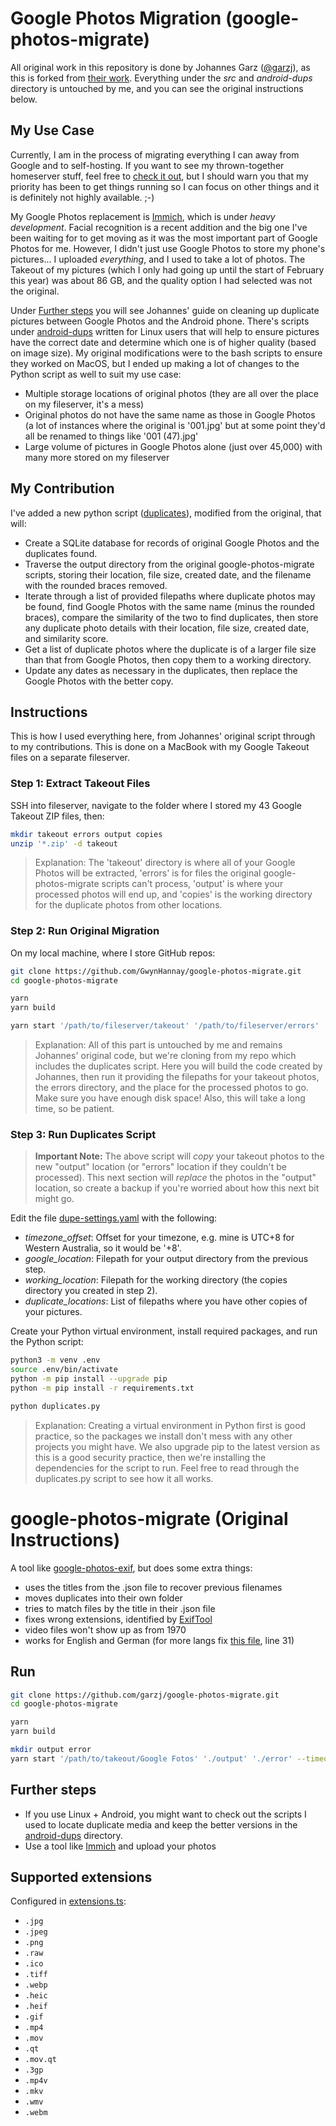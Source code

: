 # Google Photos Migration (google-photos-migrate)

All original work in this repository is done by Johannes Garz ([@garzj](https://github.com/garzj)), as this is forked from [their work](https://github.com/garzj/google-photos-migrate). Everything under the *src* and *android-dups* directory is untouched by me, and you can see the original instructions below.

## My Use Case

Currently, I am in the process of migrating everything I can away from Google and to self-hosting. If you want to see my thrown-together homeserver stuff, feel free to [check it out](https://github.com/GwynHannay/homeserver), but I should warn you that my priority has been to get things running so I can focus on other things and it is definitely not highly available. ;-) 

My Google Photos replacement is [Immich](https://github.com/immich-app/immich), which is under *heavy development*. Facial recognition is a recent addition and the big one I've been waiting for to get moving as it was the most important part of Google Photos for me. However, I didn't just use Google Photos to store my phone's pictures... I uploaded *everything*, and I used to take a lot of photos. The Takeout of my pictures (which I only had going up until the start of February this year) was about 86 GB, and the quality option I had selected was not the original.

Under [Further steps](#further-steps) you will see Johannes' guide on cleaning up duplicate pictures between Google Photos and the Android phone. There's scripts under [android-dups](./android-dups/) written for Linux users that will help to ensure pictures have the correct date and determine which one is of higher quality (based on image size). My original modifications were to the bash scripts to ensure they worked on MacOS, but I ended up making a lot of changes to the Python script as well to suit my use case:

- Multiple storage locations of original photos (they are all over the place on my fileserver, it's a mess)
- Original photos do not have the same name as those in Google Photos (a lot of instances where the original is '001.jpg' but at some point they'd all be renamed to things like '001 (47).jpg'
- Large volume of pictures in Google Photos alone (just over 45,000) with many more stored on my fileserver

## My Contribution

I've added a new python script ([duplicates](./duplicates)), modified from the original, that will:

- Create a SQLite database for records of original Google Photos and the duplicates found.
- Traverse the output directory from the original google-photos-migrate scripts, storing their location, file size, created date, and the filename with the rounded braces removed.
- Iterate through a list of provided filepaths where duplicate photos may be found, find Google Photos with the same name (minus the rounded braces), compare the similarity of the two to find duplicates, then store any duplicate photo details with their location, file size, created date, and similarity score.
- Get a list of duplicate photos where the duplicate is of a larger file size than that from Google Photos, then copy them to a working directory.
- Update any dates as necessary in the duplicates, then replace the Google Photos with the better copy.

## Instructions

This is how I used everything here, from Johannes' original script through to my contributions. This is done on a MacBook with my Google Takeout files on a separate fileserver.

### Step 1: Extract Takeout Files

SSH into fileserver, navigate to the folder where I stored my 43 Google Takeout ZIP files, then:

```bash
mkdir takeout errors output copies
unzip '*.zip' -d takeout
```
> Explanation: The 'takeout' directory is where all of your Google Photos will be extracted, 'errors' is for files the original google-photos-migrate scripts can't process, 'output' is where your processed photos will end up, and 'copies' is the working directory for the duplicate photos from other locations.

### Step 2: Run Original Migration

On my local machine, where I store GitHub repos:

```bash
git clone https://github.com/GwynHannay/google-photos-migrate.git
cd google-photos-migrate

yarn
yarn build

yarn start '/path/to/fileserver/takeout' '/path/to/fileserver/errors' '/path/to/fileserver/output' --timeout 60000
```
> Explanation: All of this part is untouched by me and remains Johannes' original code, but we're cloning from my repo which includes the duplicates script. Here you will build the code created by Johannes, then run it providing the filepaths for your takeout photos, the errors directory, and the place for the processed photos to go. Make sure you have enough disk space! Also, this will take a long time, so be patient.

### Step 3: Run Duplicates Script

> **Important Note:** The above script will _copy_ your takeout photos to the new "output" location (or "errors" location if they couldn't be processed). This next section will _replace_ the photos in the "output" location, so create a backup if you're worried about how this next bit might go.

Edit the file [dupe-settings.yaml](dupe-settings.yaml) with the following:

- *timezone_offset*: Offset for your timezone, e.g. mine is UTC+8 for Western Australia, so it would be '+8'.
- *google_location*: Filepath for your output directory from the previous step.
- *working_location*: Filepath for the working directory (the copies directory you created in step 2).
- *duplicate_locations*: List of filepaths where you have other copies of your pictures.

Create your Python virtual environment, install required packages, and run the Python script:

```bash
python3 -m venv .env
source .env/bin/activate
python -m pip install --upgrade pip
python -m pip install -r requirements.txt

python duplicates.py
```
> Explanation: Creating a virtual environment in Python first is good practice, so the packages we install don't mess with any other projects you might have. We also upgrade pip to the latest version as this is a good security practice, then we're installing the dependencies for the script to run. Feel free to read through the duplicates.py script to see how it all works.

# google-photos-migrate (Original Instructions)

A tool like [google-photos-exif](https://github.com/mattwilson1024/google-photos-exif), but does some extra things:

- uses the titles from the .json file to recover previous filenames
- moves duplicates into their own folder
- tries to match files by the title in their .json file
- fixes wrong extensions, identified by [ExifTool](https://exiftool.org/)
- video files won't show up as from 1970
- works for English and German (for more langs fix [this file](./src/meta/find-meta-file.ts), line 31)

## Run

```bash
git clone https://github.com/garzj/google-photos-migrate.git
cd google-photos-migrate

yarn
yarn build

mkdir output error
yarn start '/path/to/takeout/Google Fotos' './output' './error' --timeout 60000
```

## Further steps

- If you use Linux + Android, you might want to check out the scripts I used to locate duplicate media and keep the better versions in the [android-dups](./android-dups/) directory.
- Use a tool like [Immich](https://github.com/immich-app/immich) and upload your photos

## Supported extensions

Configured in [extensions.ts](./src/config/extensions.ts):

- `.jpg`
- `.jpeg`
- `.png`
- `.raw`
- `.ico`
- `.tiff`
- `.webp`
- `.heic`
- `.heif`
- `.gif`
- `.mp4`
- `.mov`
- `.qt`
- `.mov.qt`
- `.3gp`
- `.mp4v`
- `.mkv`
- `.wmv`
- `.webm`
